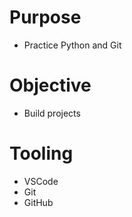 # Purpose
- Practice Python and Git

# Objective
- Build projects

# Tooling
- VSCode
- Git
- GitHub
